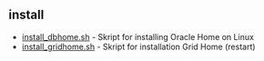 ## install
- [install_dbhome.sh](install/install_dbhome.sh) - Skript for installing Oracle Home on Linux   
- [install_gridhome.sh](install/install_gridhome.sh) - Skript for installation Grid Home (restart)